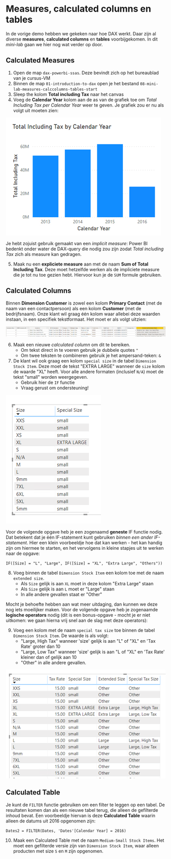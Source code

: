 # Measures, calculated columns en tables

In de vorige demo hebben we gekeken naar hoe DAX werkt. Daar zijn al diverse **measures**, **calculated columns** en **tables** voorbijgekomen. In dit *mini-lab* gaan we hier nog wat verder op door.

## Calculated Measures

1. Open de map `dax-powerbi-ssas`. Deze bevindt zich op het bureaublad van je cursus-VM
2. Binnen de map `01-introduction-to-dax` open je het bestand `08-mini-lab-measures-calccolumns-tables-start`
3. Sleep the kolom **Total including Tax** naar het canvas
4. Voeg de **Calendar Year** kolom aan de as van de grafiek toe om *Total Including Tax per Calendar Year* weer te geven. Je grafiek zou er nu als volgt uit moeten zien:

![Total Including Tax by Calendar Year](img/01-total-including-tax-by-calendar-year.png)

Je hebt zojuist gebruik gemaakt van een *implicit measure*: Power BI bedenkt onder water de DAX-query die nodig zou zijn zodat *Total including Tax* zich als measure kan gedragen.

5. Maak nu een **expliciete measure** aan met de naam **Sum of Total Including Tax**. Deze moet hetzelfde werken als de impliciete measure die je tot nu toe gezien hebt. Hiervoor kun je de `SUM` formule gebruiken.

## Calculated Columns

Binnen **Dimension Customer** is zowel een kolom **Primary Contact** (met de naam van een contactpersoon) als een kolom **Customer** (met de bedrijfsnaam). Onze klant wil graag één kolom waar allebei deze waarden instaan, in een specifiek tekstformaat. Het moet er als volgt uitzien:

![Contact and customer name example](img/02-contact-customer-name-example.png)

6. Maak een nieuwe *calculated column* om dit te bereiken.
   * Om tekst direct in te voeren gebruik je dubbele quotes `"`
   * Om twee teksten te combineren gebruik je het ampersand-teken: `&`
7. De klant wil ook graag een kolom `special size` in de tabel `Dimension Stock Item`. Deze moet de tekst "EXTRA LARGE" wanneer de `size` kolom de waarde "XL" heeft. Voor alle andere formaten (inclusief `N/A`) moet de tekst "small" worden weergegeven.
   * Gebruik hier de `IF` functie
   * Vraag gerust om ondersteuning!

![Example of the special size column](img/03-special-size-column.png)

Voor de volgende opgave heb je een zogenaamd **geneste** IF functie nodig. Dat betekent dat je één IF-statement kunt gebruiken *binnen een ander IF-statement*. Hier een klein voorbeeldje hoe dat kan werken - het kan handig zijn om hiermee te starten, en het vervolgens in kleine stapjes uit te werken naar de opgave:

```dax
IF([Size] = "L", "Large", IF([Size] = "XL", "Extra Large", "Others"))
```

8. Voeg binnen de tabel `Dimension Stock Item` een kolom toe met de naam `extended size`.
   * Als `Size` gelijk is aan `XL` moet in deze kolom "Extra Large" staan
   * Als `Size` gelijk is aan `L` moet er "Large" staan
   * In alle andere gevallen staat er "Other"

Mocht je behoefte hebben aan wat meer uitdaging, dan kunnen we deze nog iets moeilijker maken. Voor de volgende opgave heb je zogenaamde **logische operators** nodig (dit is een bonus-opgave - mocht je er niet uitkomen: we gaan hierna vrij snel aan de slag met deze operators):

9. Voeg een kolom met de naam `special tax size` toe binnen de tabel `Dimension Stock Item`. De waarde is als volgt:
   * "Large, High Tax" wanneer 'size' gelijk is aan "L" of "XL" en 'Tax Rate' groter dan 10
   * "Large, Low Tax" wanneer 'size' gelijk is aan "L of "XL" en 'Tax Rate' kleiner dan of gelijk aan 10
   * "Other" in alle andere gevallen.

![Extra columns](img/04-extracolumns.png)

## Calculated Table

Je kunt de `FILTER` functie gebruiken om een filter te leggen op een tabel. De resultaten komen dan als een nieuwe tabel terug, die alleen de gefilterde inhoud bevat. Een voorbeeldje hiervan is deze **Calculated Table** waarin alleen de datums uit 2016 opgenomen zijn:

```dax
Dates2 = FILTER(Dates, 'Dates'[Calendar Year] = 2016)
```

10. Maak een Calculated Table met de naam `Medium-Small Stock Items`. Het moet een gefilterde versie zijn van `Dimension Stock Item`, waar alleen producten met size `S` en `M` zijn opgenomen.
